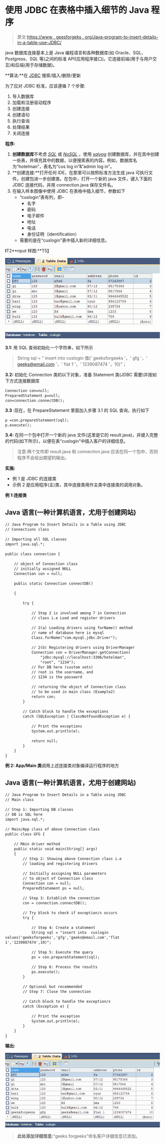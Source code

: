 # 使用 JDBC 在表格中插入细节的 Java 程序

> 原文:[https://www . geesforgeks . org/Java-program-to-insert-details-in-a-table-use-JDBC/](https://www.geeksforgeeks.org/java-program-to-insert-details-in-a-table-using-jdbc/)

java 数据库连接基本上是 Java 编程语言和各种数据库(如 Oracle、SQL、Postgress、SQL 等)之间的标准 API(应用程序接口)。它连接前端(用于与用户交互)和后端(用于存储数据)。

**算法:**在 [JDBC](https://www.geeksforgeeks.org/jdbc-drivers/) 搜索/插入/删除/更新

为了应对 JDBC 标准，应该遵循 7 个步骤:

1.  导入数据库
2.  加载和注册驱动程序
3.  创建连接
4.  创建语句
5.  执行查询
6.  处理结果
7.  关闭连接

**程序:**

1.  **创建数据库**不考虑 [*SQL*](https://www.geeksforgeeks.org/sql-tutorial/) 或 [*NoSQL*](https://www.geeksforgeeks.org/introduction-to-nosql/) 。使用 [*sqlyog*](https://www.geeksforgeeks.org/how-to-update-contents-of-a-table-using-jdbc-connection/amp/?ref=rp) 创建数据库，并在其中创建一些表，并填充其中的数据，以便搜索表的内容。例如，数据库名为“hotelman”，表名为“cus log in”&“admin log in”。
2.  **创建连接:**打开任何 IDE，在那里可以按照标准方法生成 java 可执行文件。创建包进一步创建类。在包中，打开一个新的 java 文件，键入下面的 JDBC 连接代码，并用 connection.java 保存文件名。
3.  在输入样本图像中使用 JDBC 在表格中插入细节，参数如下
    *   “cuslogin”表有列，即–
        *   名字
        *   密码
        *   电子邮件
        *   地址
        *   电话
        *   身份证明（identification）
    *   需要的是在“cuslogin”表中插入新的详细信息。

**I**T2**nput 样图:**T5】

![](img/f5b358e55955167540fc3106b314aa4d.png)

**3.1:** 用 SQL 查询初始化一个字符串，如下所示

> String sql = " insert into cuslogin 值(' geeksforgeeks '，' gfg '，' geeks@email.com '，' flat 1 '，' 1239087474 '，10)"；

**3.2:** 初始化 Connection 类的以下对象，准备 Statement 类(JDBC 需要)并按如下方式连接数据库

```
Connection con=null;
PreparedStatement p=null;
con=connection.connectDB();
```

**3.3** :现在，在 PrepareStatement 里面加入步骤 3.1 的 SQL 查询，执行如下

```
p =con.prepareStatement(sql);
p.execute();
```

**3.4:** 在同一个包中打开一个新的 java 文件(这里是它的 result.java)，并键入完整的代码(如下所示)，以便在表“cuslogin”中插入客户的详细信息。

> 注意:两个文件即 result.java 和 connection.java 应该在同一个包中，否则程序不会给出期望的输出。

**实施:**

*   例 1 是 JDBC 的连接类
*   示例 2 是应用程序(主)类，其中连接类用作主类中连接类的调用对象。

**例 1:连接类**

## Java 语言(一种计算机语言，尤用于创建网站)

```
// Java Program to Insert Details in a Table using JDBC
// Connections class

// Importing all SQL classes
import java.sql.*;

public class connection {

    // object of Connection class
    // initially assigned NULL
    Connection con = null;

    public static Connection connectDB()

    {

        try {

            // Step 2 is involved among 7 in Connection
            // class i.e Load and register drivers

            // 2(a) Loading drivers using forName() method
            // name of database here is mysql
            Class.forName("com.mysql.jdbc.Driver");

            // 2(b) Registering drivers using DriverManager
            Connection con = DriverManager.getConnection(
                "jdbc:mysql://localhost:3306/hotelman",
                "root", "1234");
            // For DB here (custom sets)
            // root is the username, and
            // 1234 is the password

            // returning the object of Connection class
            // to be used in main class (Example2)
            return con;
        }

        // Catch block to handle the exceptions
        catch (SQLException | ClassNotFoundException e) {

            // Print the exceptions
            System.out.println(e);

            return null;
        }
    }
}
```

**例 2: App/Main 类**调用上述连接类对象编译运行程序的地方

## Java 语言(一种计算机语言，尤用于创建网站)

```
// Java Program to Insert Details in a Table using JDBC
// Main class

// Step 1: Importing DB classes
// DB is SQL here
import java.sql.*;

// Main/App class of above Connection class
public class GFG {

    // MAin driver method
    public static void main(String[] args)
    {
        // Step 2: Showing above Connection class i.e
        // loading and registering drivers

        // Initially assigning NULL parameters
        // to object of Connection class
        Connection con = null;
        PreparedStatement ps = null;

        // Step 3: Establish the connection
        con = connection.connectDB();

        // Try block to check if exception/s occurs
        try {

            // Step 4: Create a statement
            String sql = "insert into  cuslogin values('geeksforgeeks','gfg','geeks@email.com','flat 1','1239087474',10)";

            // Step 5: Execute the query
            ps = con.prepareStatement(sql);

            // Step 6: Process the results
            ps.execute();
        }

        // Optional but recommended
        // Step 7: Close the connection

        // Catch block to handle the exception/s
        catch (Exception e) {

            // Print the exception
            System.out.println(e);
        }
    }
}
```

**输出:**

![](img/b1c0182b540f5260584be1909fe781b9.png)

> **此处添加详细信息:**“geeks forgeeks”命名客户详细信息已添加。